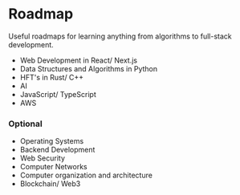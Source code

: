# Roadmap
Useful roadmaps for learning anything from algorithms to full-stack development.

- Web Development in React/ Next.js
- Data Structures and Algorithms in Python
- HFT's in Rust/ C++
- AI
- JavaScript/ TypeScript
- AWS

### Optional
- Operating Systems
- Backend Development
- Web Security
- Computer Networks
- Computer organization and architecture
- Blockchain/ Web3